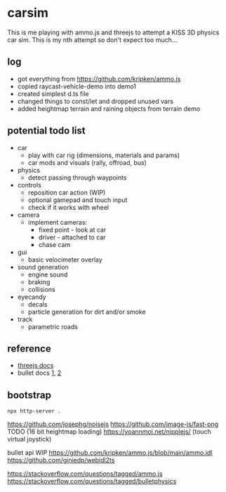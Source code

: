 # carsim

This is me playing with ammo.js and threejs to attempt a KISS 3D physics car sim.
This is my nth attempt so don't expect too much...


## log
- got everything from https://github.com/kripken/ammo.js
- copied raycast-vehicle-demo into demo1
- created simplest d.ts file
- changed things to const/let and dropped unused vars
- added heightmap terrain and raining objects from terrain demo


## potential todo list
- car
    - play with car rig (dimensions, materials and params)
    - car mods and visuals (rally, offroad, bus)
- physics
    - detect passing through waypoints
- controls
    - reposition car action (WIP)
    - optional gamepad and touch input
    - check if it works with wheel
- camera
    - implement cameras:
        - fixed point - look at car
        - driver - attached to car
        - chase cam
- gui
    - basic velocimeter overlay
- sound generation
    - engine sound
    - braking
    - collisions
- eyecandy
    - decals
    - particle generation for dirt and/or smoke
- track
    - parametric roads


## reference

- [threejs docs](https://threejs.org/docs/)
- bullet docs [1](https://pybullet.org/Bullet/BulletFull/), [2](https://github.com/bulletphysics/bullet3/blob/master/docs/Bullet_User_Manual.pdf)


## bootstrap

    npx http-server .


https://github.com/josephg/noisejs
https://github.com/image-js/fast-png TODO (16 bit heightmap loading)
https://yoannmoi.net/nipplejs/ (touch virtual joystick)

bullet api WIP
https://github.com/kripken/ammo.js/blob/main/ammo.idl
https://github.com/giniedp/webidl2ts


https://stackoverflow.com/questions/tagged/ammo.js
https://stackoverflow.com/questions/tagged/bulletphysics

